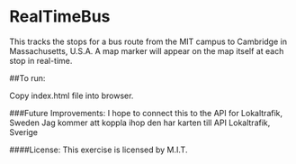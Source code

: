 # RealTimeBus
This tracks the stops for a bus route from the MIT campus to Cambridge in Massachusetts, U.S.A. A map marker will appear on the map itself at each stop in real-time.

##To run: 

Copy index.html file into browser.

###Future Improvements:
I hope to connect this to the API for Lokaltrafik, Sweden
Jag kommer att koppla ihop den har karten till API Lokaltrafik, Sverige

####License:
This exercise is licensed by M.I.T.
